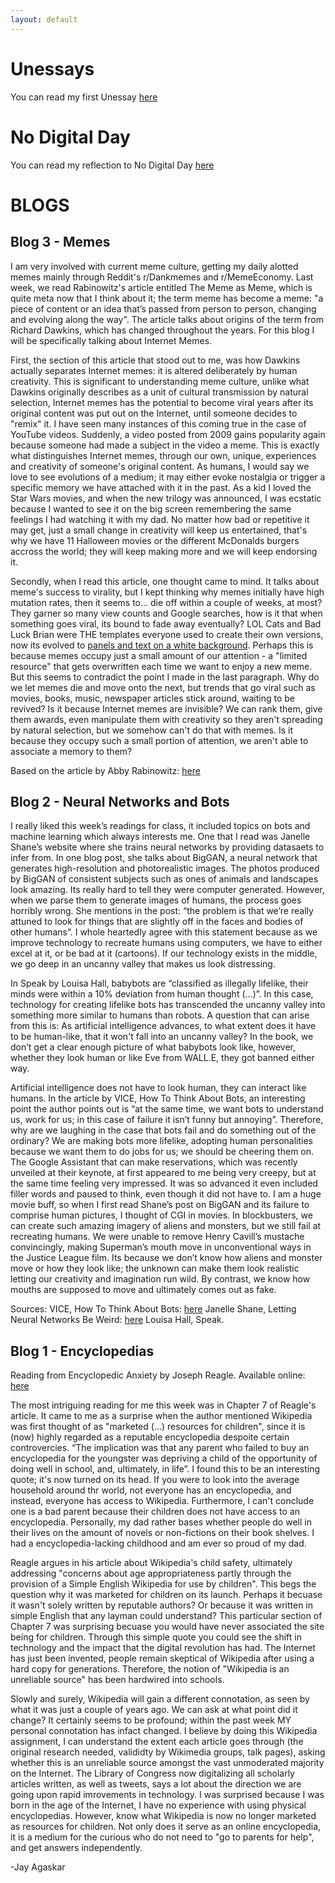 ```yaml
---
layout: default
---
```

# Unessays

You can read my first Unessay [here](./unessay1)

# No Digital Day

You can read my reflection to No Digital Day [here](./nodd)

# BLOGS

## Blog 3 - Memes

I am very involved with current meme culture, getting my daily alotted memes mainly through Reddit's r/Dankmemes and r/MemeEconomy. Last week, we read Rabinowitz's article entitled The Meme as Meme, which is quite meta now that I think about it; the term meme has become a meme: "a piece of content or an idea that’s passed from person to person, changing and evolving along the way". The article talks about origins of the term from Richard Dawkins, which has changed throughout the years. For this blog I will be specifically talking about Internet Memes.

First, the section of this article that stood out to me, was how Dawkins actually separates Internet memes: it is altered deliberately by human creativity. This is significant to understanding meme culture, unlike what Dawkins originally describes as a unit of cultural transmission by natural selection, Internet memes has the potential to become viral years after its original content was put out on the Internet, until someone decides to "remix" it. I have seen many instances of this coming true in the case of YouTube videos. Suddenly, a video posted from 2009 gains popularity again because someone had made a subject in the video a meme. This is exactly what distinguishes Internet memes, through our own, unique, experiences and creativity of someone's original content. As humans, I would say we love to see evolutions of a medium; it may either evoke nostalgia or trigger a specific memory we have attached with it in the past. As a kid I loved the Star Wars movies, and when the new trilogy was announced, I was ecstatic because I wanted to see it on the big screen remembering the same feelings I had watching it with my dad. No matter how bad or repetitive it may get, just a small change in creativity will keep us entertained, that's why we have 11 Halloween movies or the different McDonalds burgers accross the world; they will keep making more and we will keep endorsing it. 

Secondly, when I read this article, one thought came to mind. It talks about meme's success to virality, but I kept thinking why memes initially have high mutation rates, then it seems to... die off within a couple of weeks, at most? They garner so many view counts and Google searches, how is it that when something goes viral, its bound to fade away eventually? LOL Cats and Bad Luck Brian were THE templates everyone used to create their own versions, now its evolved to [panels and text on a white background](https://i.redd.it/vn0flrazaht11.jpg). Perhaps this is because memes occupy just a small amount of our attention - a "limited resource" that gets overwritten each time we want to enjoy a new meme. But this seems to contradict the point I made in the last paragraph. Why do we let memes die and move onto the next, but trends that go viral such as movies, books, music, newspaper articles stick around, waiting to be revived? Is it because Internet memes are invisible? We can rank them, give them awards, even manipulate them with creativity so they aren't spreading by natural selection, but we somehow can't do that with memes. Is it because they occupy such a small portion of attention, we aren't able to associate a memory to them?  

Based on the article by Abby Rabinowitz: [here](http://nautil.us/issue/5/fame/the-meme-as-meme)

## Blog 2 - Neural Networks and Bots

I really liked this week’s readings for class, it included topics on bots and machine learning which always interests me. One that I read was Janelle Shane’s website where she trains neural networks by providing datasaets to infer from. In one blog post, she talks about BigGAN, a neural network that generates high-resolution and photorealistic images. The photos produced by BigGAN of consistent subjects such as ones of animals and landscapes look amazing. Its really hard to tell they were computer generated. However, when we parse them to generate images of humans, the process goes horribly wrong. She mentions in the post: “the problem is that we’re really attuned to look for things that are slightly off in the faces and bodies of other humans”. I whole heartedly agree with this statement because as we improve technology to recreate humans using computers, we have to either excel at it, or be bad at it (cartoons). If our technology exists in the middle, we go deep in an uncanny valley that makes us look distressing. 

In Speak by Louisa Hall, babybots are “classified as illegally lifelike, their minds were within a 10% deviation from human thought (…)”. In this case, technology for creating lifelike bots has transcended the uncanny valley into something more similar to humans than robots. A question that can arise from this is: As artificial intelligence advances, to what extent does it have to be human-like, that it won't fall into an uncanny valley? In the book, we don’t get a clear enough picture of what babybots look like, however, whether they look human or like Eve from WALL.E, they got banned either way. 

Artificial intelligence does not have to look human, they can interact like humans. In the article by VICE, How To Think About Bots, an interesting point the author points out is “at the same time, we want bots to understand us, work for us; in this case of failure it isn’t funny but annoying”. Therefore, why are we laughing in the case that bots fail and do something out of the ordinary? We are making bots more lifelike, adopting human personalities because we want them to do jobs for us; we should be cheering them on. The Google Assistant that can make reservations, which was recently unveiled at their keynote, at first appeared to me being very creepy, but at the same time feeling very impressed. It was so advanced it even included filler words and paused to think, even though it did not have to. I am a huge movie buff, so when I first read Shane’s post on BigGAN and its failure to comprise human pictures, I thought of CGI in movies. In blockbusters, we can create such amazing imagery of aliens and monsters, but we still fail at recreating humans. We were unable to remove Henry Cavill’s mustache convincingly, making Superman’s mouth move in unconventional ways in the Justice League film. Its because we don’t know how aliens and monster move or how they look like; the unknown can make them look realistic letting our creativity and imagination run wild. By contrast, we know how mouths are supposed to move and ultimately comes out as fake. 

Sources: 
VICE, How To Think About Bots: [here](https://motherboard.vice.com/en_us/article/qkzpdm/how-to-think-about-bots)
Janelle Shane, Letting Neural Networks Be Weird: [here](http://aiweirdness.com/)
Louisa Hall, Speak. 

## Blog 1 - Encyclopedias 

Reading from Encyclopedic Anxiety by Joseph Reagle. Available online: [here](https://reagle.org/joseph/2010/gfc/chapter-7.html)

The most intriguing reading for me this week was in Chapter 7 of Reagle's article. It came to me as a surprise when the author mentioned Wikipedia was first thought of as "marketed (...) resources for children", since it is (now) highly regarded as a reputable encyclopedia despoite certain controvercies. “The implication was that any parent who failed to buy an encyclopedia for the youngster was depriving a child of the opportunity of doing well in school, and, ultimately, in life”. I found this to be an interesting quote; it's now turned on its head. If you were to look into the average household around thr world, not everyone has an encyclopedia, and instead, everyone has access to Wikipedia. Furthermore, I can't conclude one is a bad parent because their children does not have access to an encyclopedia. Personally, my dad rather bases whether people do well in their lives on the amount of novels or non-fictions on their book shelves. I had a encyclopedia-lacking childhood and am ever so proud of my dad. 

Reagle argues in his article about Wikipedia's child safety, ultimately addressing "concerns about age appropriateness partly through the provision of a Simple English Wikipedia for use by children". This begs the question why it was marketed for children on its launch. Perhaps it becuase it wasn't solely written by reputable authors? Or because it was written in simple English that any layman could understand? This particular section of Chapter 7 was surprising becuase you would have never associated the site being for children. Through this simple quote you could see the shift in technology and the impact that the digital revolution has had. The Internet has just been invented, people remain skeptical of Wikipedia after using a hard copy for generations. Therefore, the notion of "Wikipedia is an unreliable source" has been hardwired into schools. 

Slowly and surely, Wikipedia will gain a different connotation, as seen by what it was just a couple of years ago. We can ask at what point did it change? It certainly seems to be profound; within the past week MY personal connotation has infact changed. I believe by doing this Wikipedia assignment, I can understand the extent each article goes through (the original research needed, valididty by Wikimedia groups, talk pages), asking whether this is an unreliable source amongst the vast unmoderated majority on the Internet. The Library of Congress now digitalizing all scholarly articles written, as well as tweets, says a lot about the direction we are going upon rapid imrovements in technology. I was surprised because I was born in the age of the Internet, I have no experience with using physical encyclopedias. However, know what Wikipedia is now no longer marketed as resources for children. Not only does it serve as an online encyclopedia, it is a medium for the curious who do not need to "go to parents for help", and get answers independently.

-Jay Agaskar
